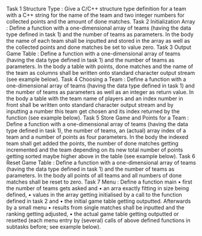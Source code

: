 Task 1 Structure Type : Give a C/C++ structure type definition for a team with a C++ string for the name of the team and two integer numbers for collected points and the amount of done matches.
Task 2 Initialization Array : Define a function with a one-dimensional array of teams (having the data type defined in task 1) and the number of teams as parameters. In the body the name of each team shall be inputted and stored in the array as well as the collected points and done matches be set to value zero.
Task 3 Output Game Table : Define a function with a one-dimensional array of teams (having the data type defined in task 1) and the number of teams as parameters. In the body a table with points, done matches and the name of the team as columns shall be written onto standard character output stream (see example below).
Task 4 Choosing a Team : Define a function with a one-dimensional array of teams (having the data type defined in task 1) and the number of teams as parameters as well as an integer as return value. In the body a table with the team name of players and an index number in front shall be written onto standard character output stream and by inputting a number this team get chosen and its index returned by the function (see example below).
Task 5 Store Game and Points for a Team : Define a function with a one-dimensional array of teams (having the data type defined in task 1), the number of teams, an (actual) array index of a team and a number of points as four parameters. In the body the indexed team shall get added the points, the number of done matches getting incremented and the team depending on its new total number of points getting sorted maybe higher above in the table (see example below).
Task 6 Reset Game Table : Define a function with a one-dimensional array of teams (having the data type defined in task 1) and the number of teams as parameters. In the body all points of all teams and all numbers of done matches shall be reset to zero.
Task 7 Menu : Define a function main
•	first the number of teams gets asked and
•	an arra exactly fitting in size being defined,
•	values in the array getting initialised by a call to the function defined in task 2 and
•	the initial game table getting outputted.
Afterwards by a small menu
•	results from single matches shall be inputted and the ranking getting adjusted,
•	the actual game table getting outputted or resetted
(each menu entry by (several) calls of above defined functions in subtasks before; see example below).
